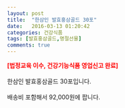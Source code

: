 ```yaml
---
layout: post
title:  "한삼인 발효홍삼골드 30포"
date:   2016-03-13 01:20:42
categories: 건강식품
tags: [발효홍삼골드,명절선물]
comments: true
---
```


<strong><span style="color: rgb(255, 0, 0);">[법정교육 이수, 건강기능식품 영업신고 완료]</span></strong>
<br><br>
한삼인 발효홍삼골드 30포입니다.
<br><br>
배송비 포함해서 92,000원에 팝니다.
<br>
<br>
<img class="image" src="https://3.bp.blogspot.com/-kemGHmTE8kg/W_q10_vcy0I/AAAAAAAAA6s/m0vspWCUEwEqu8GtB6elvjQgAtAd4X2oQCLcBGAs/s320/34683567346.jpg" alt=""/>
<br>
<br>
<img class="image" src="http://www.nbbang.co.kr/data/webedit/20180619171311_xugnghil.jpg" alt=""/>  